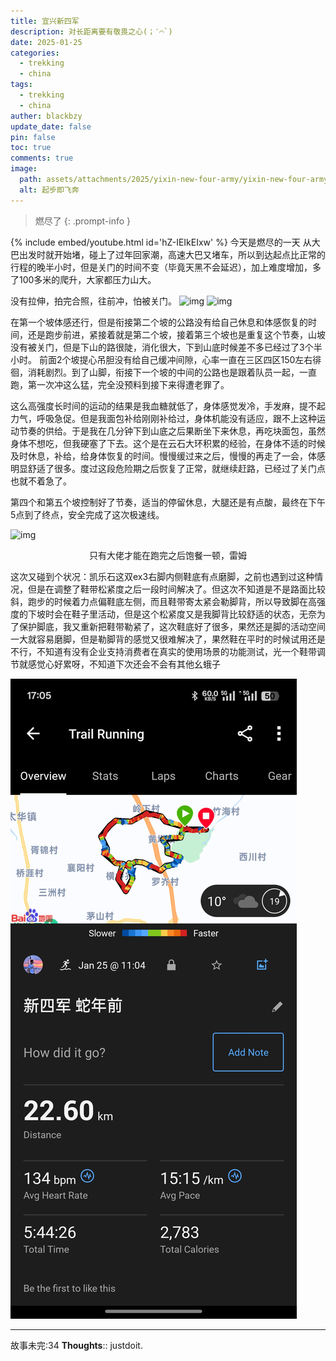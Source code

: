 ```yaml
---
title: 宜兴新四军
description: 对长距离要有敬畏之心(；′⌒`)
date: 2025-01-25
categories:
  - trekking
  - china
tags:
  - trekking
  - china
auther: blackbzy
update_date: false
pin: false
toc: true
comments: true
image:
  path: assets/attachments/2025/yixin-new-four-army/yixin-new-four-army01.jpg
  alt: 起步即飞奔
---
```


> 燃尽了
{: .prompt-info }

{% include embed/youtube.html id='hZ-IEIkEIxw' %}
今天是燃尽的一天
从大巴出发时就开始堵，碰上了过年回家潮，高速大巴又堵车，所以到达起点比正常的行程的晚半小时，但是关门的时间不变（毕竟天黑不会延迟），加上难度增加，多了100多米的爬升，大家都压力山大。

没有拉伸，拍完合照，往前冲，怕被关门。
![img](assets/attachments/2025/yixin-new-four-army/yixin-new-four-army05.jpg)
![img](assets/attachments/2025/yixin-new-four-army/yixin-new-four-army02.jpg)

在第一个坡体感还行，但是衔接第二个坡的公路没有给自己休息和体感恢复的时间，还是跑步前进，紧接着就是第二个坡，接着第三个坡也是重复这个节奏，山坡没有被关门，但是下山的路很陡，消化很大，下到山底时候差不多已经过了3个半小时。
前面2个坡提心吊胆没有给自己缓冲间隙，心率一直在三区四区150左右徘徊，消耗剧烈。到了山脚，衔接下一个坡的中间的公路也是跟着队员一起，一直跑，第一次冲这么猛，完全没预料到接下来得遭老罪了。

这么高强度长时间的运动的结果是我血糖就低了，身体感觉发冷，手发麻，提不起力气，呼吸急促。但是我面包补给刚刚补给过，身体机能没有适应，跟不上这种运动节奏的供给。于是我在几分钟下到山底之后果断坐下来休息，再吃块面包，虽然身体不想吃，但我硬塞了下去。这个是在云石大环积累的经验，在身体不适的时候及时休息，补给，给身体恢复的时间。慢慢缓过来之后，慢慢的再走了一会，体感明显舒适了很多。度过这段危险期之后恢复了正常，就继续赶路，已经过了关门点也就不着急了。

第四个和第五个坡控制好了节奏，适当的停留休息，大腿还是有点酸，最终在下午5点到了终点，安全完成了这次极速线。

![img](assets/attachments/2025/yixin-new-four-army/yixin-new-four-army04.jpg)
<p align="center">只有大佬才能在跑完之后饱餐一顿，雷姆</p>

这次又碰到个状况：凯乐石这双ex3右脚内侧鞋底有点磨脚，之前也遇到过这种情况，但是在调整了鞋带松紧度之后一段时间解决了。但这次不知道是不是路面比较斜，跑步的时候着力点偏鞋底左侧，而且鞋带寄太紧会勒脚背，所以导致脚在高强度的下坡时会在鞋子里活动，但是这个松紧度又是我脚背比较舒适的状态，无奈为了保护脚底，我又重新把鞋带勒紧了，这次鞋底好了很多，果然还是脚的活动空间一大就容易磨脚，但是勒脚背的感觉又很难解决了，果然鞋在平时的时候试用还是不行，不知道有没有企业支持消费者在真实的使用场景的功能测试，光一个鞋带调节就感觉心好累呀，不知道下次还会不会有其他幺蛾子

![img](assets/attachments/2025/yixin-new-four-army/yixin-new-four-army03.jpg)

---
故事未完:34
**Thoughts**:: justdoit.
